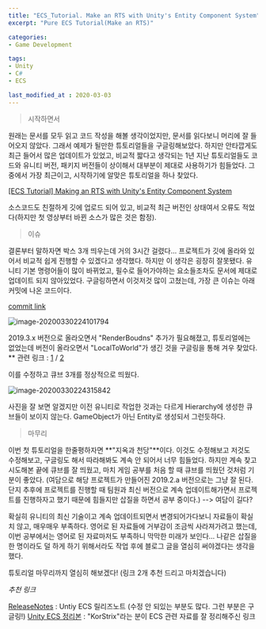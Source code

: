```yaml
---
title: "ECS_Tutorial. Make an RTS with Unity's Entity Component System"
excerpt: "Pure ECS Tutorial(Make an RTS)"

categories:
- Game Development

tags:
- Unity
- C#
- ECS

last_modified_at : 2020-03-03
---
```


> 시작하면서

 원래는 문서를 모두 읽고 코드  작성을 해볼 생각이었지만, 문서를 읽다보니 머리에 잘 들어오지 않았다. 그래서 예제가 될만한 튜토리얼들을 구글링해보았다. 하지만 안타깝게도 최근 들어서 많은 업데이트가 있었고, 비교적 짧다고 생각되는 1년 지난 튜토리얼들도 코드와 유니티 버전, 패키지 버전들이 상이해서 대부분이 제대로 사용하기가 힘들었다. 그 중에서 가장 최근이고, 시작하기에 알맞은 튜토리얼을 하나 찾았다.

[[ECS Tutorial] Making an RTS with Unity's Entity Component System](https://www.youtube.com/watch?v=36Q6HO19O6U&list=PL13LVknaRwqyN4vKyeZwjcVlkjuvYgYwq&index=1)

 소스코드도 친절하게 깃에 업로드 되어 있고, 비교적 최근 버전인 상태여서 오류도 적었다(하지만 첫 영상부터 바뀐 소스가 많은 것은 함정).  



> 이슈

 결론부터 말하자면 박스 3개 띄우는데 거의 3시간 걸렸다... 프로젝트가 깃에 올라와 있어서 비교적 쉽게 진행할 수 있겠다고 생각했다. 하지만 이 생각은 굉장히 잘못됐다. 유니티 기본 명령어들이 많이 바뀌었고, 필수로 들어가야하는 요소들조차도 문서에 제대로 업데이트 되지 않아있었다. 구글링하면서 이것저것 많이 고쳤는데, 가장 큰 이슈는 아래 커밋에 나온 코드이다.

[commit link](https://github.com/GyutaeLee/CG_SHOOT/commit/866956e42e4e6ef785746ea263b6a89b75f274ab)

![image-20200330224101794](C:\Users\134461\AppData\Roaming\Typora\typora-user-images\image-20200330224101794.png)

 2019.3.x 버전으로 올라오면서 "RenderBoudns" 추가가 필요해졌고, 튜토리얼에는 없었는데 버전이 올라오면서 "LocalToWorld"가 생긴 것을 구글링을 통해 겨우 찾았다.
** 관련 링크 : [1]( https://answers.unity.com/questions/1701725/ecs-rendermesh-not-work.html ) / [2]( https://forum.unity.com/threads/the-entities-is-not-visible.674518/ )

 이를 수정하고 큐브 3개를 정상적으로 띄웠다.

![image-20200330224315842](C:\Users\134461\AppData\Roaming\Typora\typora-user-images\image-20200330224315842.png)

 사진을 잘 보면 알겠지만 이전 유니티로 작업한 것과는 다르게 Hierarchy에 생성한 큐브들이 보이지 않는다. GameObject가 아닌 Entity로 생성되서 그런듯하다.

  

  

> 마무리

 이번 첫 튜토리얼을 한줄평하자면 **"지옥과 천당"**이다. 이것도 수정해보고 저것도 수정해보고, 구글링도 해서 따라해봐도 계속 안 되어서 너무 힘들었다. 하지만 계속 찾고 시도해본 끝에 큐브를 잘 띄웠고, 마치 게임 공부를 처음 할 때 큐브를 띄웠던 것처럼 기분이 좋았다. (여담으로 해당 프로젝트가 만들어진 2019.2.a 버전으로는 그냥 잘 된다. 단지 추후에 프로젝트를 진행할 때 팀원과 최신 버전으로 계속 업데이트해가면서 프로젝트를 진행하자고 했기 때문에 힘들지만 삽질을 하면서 공부 중이다.) --> 여담이 길다?

 확실히 유니티의 최신 기술이고 계속 업데이트되면서 변경되어가다보니 자료들이 확실치 않고, 매우매우 부족하다. 영어로 된 자료들에 거부감이 조금씩 사라져가려고 했는데, 이번 공부에서는 영어로 된 자료마저도 부족하니 막막한 미래가 보인다... 나같은 삽질을 한 명이라도 덜 하게 하기 위해서라도 작업 후에 블로그 글을 열심히 써야겠다는 생각을 했다.

 튜토리얼 마무리까지 열심히 해보겠다! (링크 2개 추천 드리고 마치겠습니다)

  

  

  

*추천 링크*

[ReleaseNotes]( https://github.com/Unity-Technologies/EntityComponentSystemSamples/blob/master/ECSSamples/ReleaseNotes.md ) : Untiy ECS 릴리즈노트 (수정 안 되있는 부분도 많다. 그런 부분은 구글링!)
[Unity ECS 정리본]( https://github.com/KorStrix/Unity_Study_ECS ) : "KorStrix"라는 분이 ECS 관련 자료를 잘 정리해주신 링크